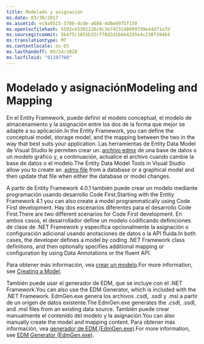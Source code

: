 ```yaml
---
title: Modelado y asignación
ms.date: 03/30/2017
ms.assetid: ec8a9515-3708-4cde-a688-4d8e6975f150
ms.openlocfilehash: 5592ce5301216c8c3e74231480997d9e44d71a7d
ms.sourcegitcommit: 5b475c1855b32cf78d2d1bbb4295e4c236f39464
ms.translationtype: MT
ms.contentlocale: es-ES
ms.lasthandoff: 09/24/2020
ms.locfileid: "91197760"
---
```

# <a name="modeling-and-mapping"></a><span data-ttu-id="3ea05-102">Modelado y asignación</span><span class="sxs-lookup"><span data-stu-id="3ea05-102">Modeling and Mapping</span></span>

<span data-ttu-id="3ea05-103">En el Entity Framework, puede definir el modelo conceptual, el modelo de almacenamiento y la asignación entre los dos de la forma que mejor se adapte a su aplicación.</span><span class="sxs-lookup"><span data-stu-id="3ea05-103">In the Entity Framework, you can define the conceptual model, storage model, and the mapping between the two in the way that best suits your application.</span></span> <span data-ttu-id="3ea05-104">Las herramientas de Entity Data Model de Visual Studio le permiten crear un. [archivo edmx](/previous-versions/dotnet/netframework-4.0/cc982042(v=vs.100)) de una base de datos o un modelo gráfico y, a continuación, actualice el archivo cuando cambie la base de datos o el modelo.</span><span class="sxs-lookup"><span data-stu-id="3ea05-104">The Entity Data Model Tools in Visual Studio allow you to create an .[edmx file](/previous-versions/dotnet/netframework-4.0/cc982042(v=vs.100)) from a database or a graphical model and then update that file when either the database or model changes.</span></span>  
  
 <span data-ttu-id="3ea05-105">A partir de Entity Framework 4.0.1 también puede crear un modelo mediante programación usando desarrollo Code First.</span><span class="sxs-lookup"><span data-stu-id="3ea05-105">Starting with the Entity Framework 4.1 you can also create a model programmatically using Code First development.</span></span> <span data-ttu-id="3ea05-106">Hay dos escenarios diferentes para el desarrollo Code First.</span><span class="sxs-lookup"><span data-stu-id="3ea05-106">There are two different scenarios for Code First development.</span></span> <span data-ttu-id="3ea05-107">En ambos casos, el desarrollador define un modelo codificando definiciones de clase de .NET Framework y especifica opcionalmente la asignación o configuración adicional usando anotaciones de datos o la API fluida.</span><span class="sxs-lookup"><span data-stu-id="3ea05-107">In both cases, the developer defines a model by coding .NET Framework class definitions, and then optionally specifies additional mapping or configuration by using Data Annotations or the fluent API.</span></span>  
  
 <span data-ttu-id="3ea05-108">Para obtener más información, vea [crear un modelo](/ef/ef6/modeling/).</span><span class="sxs-lookup"><span data-stu-id="3ea05-108">For more information, see [Creating a Model](/ef/ef6/modeling/).</span></span>  
  
 <span data-ttu-id="3ea05-109">También puede usar el generador de EDM, que se incluye con el .NET Framework.</span><span class="sxs-lookup"><span data-stu-id="3ea05-109">You can also use the EDM Generator, which is included with the .NET Framework.</span></span> <span data-ttu-id="3ea05-110">EdmGen.exe genera los archivos .csdl, .ssdl y .msl a partir de un origen de datos existente.</span><span class="sxs-lookup"><span data-stu-id="3ea05-110">The EdmGen.exe generates the .csdl, .ssdl, and .msl files from an existing data source.</span></span> <span data-ttu-id="3ea05-111">También puede crear manualmente el contenido del modelo y la asignación.</span><span class="sxs-lookup"><span data-stu-id="3ea05-111">You can also manually create the model and mapping content.</span></span> <span data-ttu-id="3ea05-112">Para obtener más información, vea [generador de EDM (EdmGen.exe)](edm-generator-edmgen-exe.md).</span><span class="sxs-lookup"><span data-stu-id="3ea05-112">For more information, see [EDM Generator (EdmGen.exe)](edm-generator-edmgen-exe.md).</span></span>
